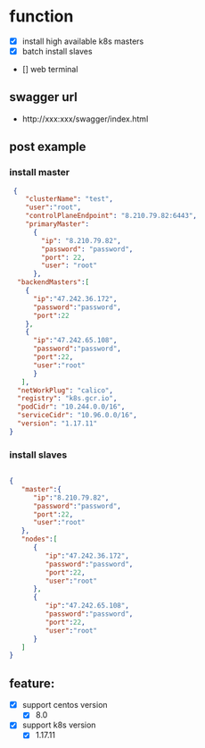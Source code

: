 # function

- [x] install high available k8s masters
- [x] batch install slaves
- [] web terminal

## swagger url
- http://xxx:xxx/swagger/index.html

## post example
### install master
```json
 {
    "clusterName": "test",
    "user":"root",
    "controlPlaneEndpoint": "8.210.79.82:6443",
    "primaryMaster": 
      {
        "ip": "8.210.79.82",
        "password": "password",
        "port": 22,
        "user": "root"
      },
  "backendMasters":[
    {
      "ip":"47.242.36.172",
      "password":"password",
      "port":22
    },
    {
      "ip":"47.242.65.108",
      "password":"password",
      "port":22,
      "user":"root"
      }
   ],
  "netWorkPlug": "calico",
  "registry": "k8s.gcr.io",
  "podCidr": "10.244.0.0/16",
  "serviceCidr": "10.96.0.0/16",
  "version": "1.17.11"
}
```

### install slaves
```json

{
   "master":{
      "ip":"8.210.79.82",
      "password":"password",
      "port":22,
      "user":"root"
   },
   "nodes":[
      {
         "ip":"47.242.36.172",
         "password":"password",
         "port":22,
         "user":"root"
      },
      {
         "ip":"47.242.65.108",
         "password":"password",
         "port":22,
         "user":"root"
      }
   ]
}
```

## feature:
- [x] support centos version
    - [x] 8.0
    
- [x] support k8s version
    - [x] 1.17.11